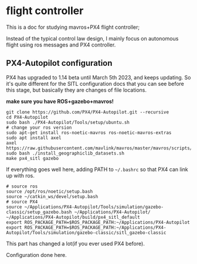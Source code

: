 # flight controller

This is a doc for studying mavros+PX4 flight controller;

Instead of the typical control law design, I mainly focus on autonomous flight using ros messages and PX4 controller.

## PX4-Autopilot configuration

PX4 has upgraded to 1.14 beta until March 5th 2023, and keeps updating.
So it's quite different for the SITL configuration docs that you can see before this stage,
but basically they are changes of file locations.

**make sure you have ROS+gazebo+mavros!**

```shell
git clone https://github.com/PX4/PX4-Autopilot.git --recursive
cd PX4-Autopilot
sudo bash ./PX4-Autopilot/Tools/setup/ubuntu.sh
# change your ros version
sudo apt-get install ros-noetic-mavros ros-noetic-mavros-extras
sudo apt install axel
axel https://raw.githubusercontent.com/mavlink/mavros/master/mavros/scripts/install_geographiclib_datasets.sh
sudo bash ./install_geographiclib_datasets.sh
make px4_sitl gazebo
```

If everything goes well here, adding PATH to `~/.bashrc` so that PX4 can link up with ros.

```shell
# source ros
source /opt/ros/noetic/setup.bash
source ~/catkin_ws/devel/setup.bash
# source PX4
source ~/Applications/PX4-Autopilot/Tools/simulation/gazebo-classic/setup_gazebo.bash ~/Applications/PX4-Autopilot/ ~/Applications/PX4-Autopilot/build/px4_sitl_default
export ROS_PACKAGE_PATH=$ROS_PACKAGE_PATH:~/Applications/PX4-Autopilot
export ROS_PACKAGE_PATH=$ROS_PACKAGE_PATH:~/Applications/PX4-Autopilot/Tools/simulation/gazebo-classic/sitl_gazebo-classic
```

This part has changed a lot(if you ever used PX4 before).

Configuration done here.